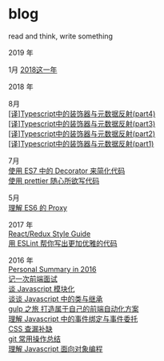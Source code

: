 # blog

read and think, write something

2019 年

1月
[2018这一年](https://github.com/linchinghao/blog/issues/19)


2018 年

8月  
[[译]Typescript中的装饰器与元数据反射(part4) ](https://github.com/linchinghao/blog/issues/18)  
[[译]Typescript中的装饰器与元数据反射(part3) ](https://github.com/linchinghao/blog/issues/16)  
[[译]Typescript中的装饰器与元数据反射(part2) ](https://github.com/linchinghao/blog/issues/16)  
[[译]Typescript中的装饰器与元数据反射(part1) ](https://github.com/linchinghao/blog/issues/15)  

7月  
[使用 ES7 中的 Decorator 来简化代码 ](https://github.com/linchinghao/blog/issues/14)  
[使用 prettier 随心所欲写代码](https://github.com/linchinghao/blog/issues/13)  

5月  
[理解 ES6 的 Proxy](https://github.com/linchinghao/blog/issues/12)

2017 年  
[React/Redux Style Guide](https://github.com/linchinghao/blog/issues/11)  
[用 ESLint 帮你写出更加优雅的代码](https://github.com/linchinghao/blog/issues/10)

2016 年  
[Personal Summary in 2016](https://github.com/linchinghao/blog/issues/9)  
[记一次前端面试](https://github.com/linchinghao/blog/issues/8)  
[谈 Javascript 模块化](https://github.com/linchinghao/blog/issues/7)  
[谈谈 Javascript 中的类与继承](https://github.com/linchinghao/blog/issues/6)  
[gulp 之旅 打造属于自己的前端自动化方案](https://github.com/linchinghao/blog/issues/5)  
[理解 Javascript 中的事件绑定与事件委托](https://github.com/linchinghao/blog/issues/4)  
[CSS 查漏补缺](https://github.com/linchinghao/blog/issues/3)  
[git 常用操作总结](https://github.com/linchinghao/blog/issues/2)  
[理解 Javascript 面向对象编程](https://github.com/linchinghao/blog/issues/1)
